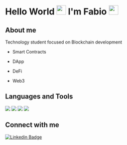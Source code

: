 # Hello World <img src=https://github.com/TheDudeThatCode/TheDudeThatCode/blob/master/Assets/Earth.gif width="30"> I'm Fabio <img src=https://github.com/TheDudeThatCode/TheDudeThatCode/blob/master/Assets/Hi.gif width="30">

## About me

Technology student focused on Blockchain development

 - Smart Contracts

- DApp

- DeFi

- Web3

## Languages and Tools

<code><img src= "https://img.shields.io/badge/Solidity-e6e6e6?style=for-the-badge&logo=solidity&logoColor=black"></code>
<code><img src= "https://img.shields.io/badge/JavaScript-F7DF1E?style=for-the-badge&logo=javascript&logoColor=black"></code>
<code><img src= "https://img.shields.io/badge/Go-00ADD8?style=for-the-badge&logo=go&logoColor=white"></code>
<code><img src= "https://img.shields.io/badge/Ethereum-A6A9AA?style=for-the-badge&logo=ethereum&logoColor=white"></code>

## Connect with me

[![Linkedin Badge](https://img.shields.io/badge/-LinkedIn-blue?style=flat-square&logo=Linkedin&logoColor=white&link=https://www.linkedin.com/in/fabioblockdev/)](https://www.linkedin.com/in/fabioblockdev/)



<!--
**fabio7arcanjo/fabio7arcanjo** is a ✨ _special_ ✨ repository because its `README.md` (this file) appears on your GitHub profile.

Here are some ideas to get you started:

- 🔭 I’m currently working on ...
- 🌱 I’m currently learning ...
- 👯 I’m looking to collaborate on ...
- 🤔 I’m looking for help with ...
- 💬 Ask me about ...
- 📫 How to reach me: ...
- 😄 Pronouns: ...
- ⚡ Fun fact: ...




-->
